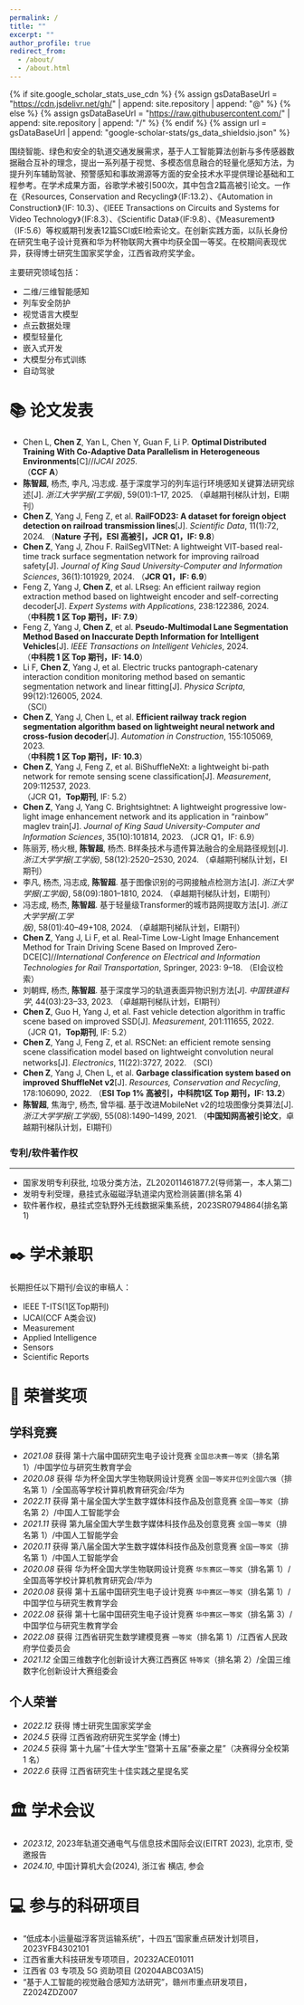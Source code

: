 ```yaml
---
permalink: /
title: ""
excerpt: ""
author_profile: true
redirect_from: 
  - /about/
  - /about.html
---
```


{% if site.google_scholar_stats_use_cdn %}
{% assign gsDataBaseUrl = "https://cdn.jsdelivr.net/gh/" | append: site.repository | append: "@" %}
{% else %}
{% assign gsDataBaseUrl = "https://raw.githubusercontent.com/" | append: site.repository | append: "/" %}
{% endif %}
{% assign url = gsDataBaseUrl | append: "google-scholar-stats/gs_data_shieldsio.json" %}

<span class='anchor' id='about-me'></span>
围绕智能、绿色和安全的轨道交通发展需求，基于人工智能算法创新与多传感器数据融合互补的理念，提出一系列基于视觉、多模态信息融合的轻量化感知方法，为提升列车辅助驾驶、预警感知和事故溯源等方面的安全技术水平提供理论基础和工程参考。在学术成果方面，谷歌学术被引500次，其中包含2篇高被引论文。一作在《Resources, Conservation and Recycling》（IF:13.2）、《Automation in Construction》（IF: 10.3）、《IEEE Transactions on
Circuits and Systems for Video Technology》（IF:8.3）、《Scientific Data》（IF:9.8）、《Measurement》（IF:5.6）等权威期刊发表12篇SCI或EI检索论文。在创新实践方面，以队长身份在研究生电子设计竞赛和华为杯物联网大赛中均获全国一等奖。在校期间表现优异，获得博士研究生国家奖学金，江西省政府奖学金。

主要研究领域包括：
- 二维/三维智能感知
- 列车安全防护
- 视觉语言大模型
- 点云数据处理
- 模型轻量化
- 嵌入式开发
- 大模型分布式训练
- 自动驾驶

  



 
<span class='anchor' id='-lwzl'></span>

# 📚 论文发表
- Chen L, **Chen Z**, Yan L, Chen Y, Guan F, Li P. **Optimal Distributed Training With Co-Adaptive Data Parallelism in Heterogeneous Environments**[C]//*IJCAI 2025*.  
（**CCF A**）
- **陈智超**, 杨杰, 李凡, 冯志成. 基于深度学习的列车运行环境感知关键算法研究综述[J]. *浙江大学学报(工学版)*, 59(01):1–17, 2025.  （卓越期刊梯队计划，EI期刊）
- **Chen Z**, Yang J, Feng Z, et al. **RailFOD23: A dataset for foreign object detection on railroad transmission lines**[J]. *Scientific Data*, 11(1):72, 2024. （**Nature 子刊，ESI 高被引，JCR Q1，IF: 9.8**）
- **Chen Z**, Yang J, Zhou F. RailSegVITNet: A lightweight VIT-based real-time track surface segmentation network for improving railroad safety[J]. *Journal of King Saud University-Computer and Information Sciences*, 36(1):101929, 2024. （**JCR Q1，IF: 6.9**）
- Feng Z, Yang J, **Chen Z**, et al. LRseg: An efficient railway region extraction method based on lightweight encoder and self-correcting decoder[J]. *Expert Systems with Applications*, 238:122386, 2024.  
（**中科院 1 区 Top 期刊，IF: 7.9**）
- Feng Z, Yang J, **Chen Z**, et al. **Pseudo-Multimodal Lane Segmentation Method Based on Inaccurate Depth Information for Intelligent Vehicles**[J]. *IEEE Transactions on Intelligent Vehicles*, 2024.  
（**中科院 1 区 Top 期刊，IF: 14.0**）
- Li F, **Chen Z**, Yang J, et al. Electric trucks pantograph-catenary interaction condition monitoring method based on semantic segmentation network and linear fitting[J]. *Physica Scripta*, 99(12):126005, 2024.  
（SCI）
- **Chen Z**, Yang J, Chen L, et al. **Efficient railway track region segmentation algorithm based on lightweight neural network and cross-fusion decoder**[J]. *Automation in Construction*, 155:105069, 2023.  
（**中科院 1 区 Top 期刊，IF: 10.3**）
- **Chen Z**, Yang J, Feng Z, et al. BiShuffleNeXt: a lightweight bi-path network for remote sensing scene classification[J]. *Measurement*, 209:112537, 2023.  
（JCR Q1，**Top期刊**, IF: 5.2）
- **Chen Z**, Yang J, Yang C. Brightsightnet: A lightweight progressive low-light image enhancement network and its application in “rainbow” maglev train[J]. *Journal of King Saud University-Computer and Information Sciences*, 35(10):101814, 2023.  （JCR Q1，IF: 6.9）
- 陈丽芳, 杨火根, **陈智超**, 杨杰. B样条技术与遗传算法融合的全局路径规划[J]. *浙江大学学报(工学版)*, 58(12):2520–2530, 2024.  （卓越期刊梯队计划，EI期刊）
- 李凡, 杨杰, 冯志成, **陈智超**. 基于图像识别的弓网接触点检测方法[J]. *浙江大学学报(工学版)*, 58(09):1801–1810, 2024.  （卓越期刊梯队计划，EI期刊）
- 冯志成, 杨杰, **陈智超**. 基于轻量级Transformer的城市路网提取方法[J]. *浙江大学学报(工学版)*, 58(01):40–49+108, 2024.  （卓越期刊梯队计划，EI期刊）
- **Chen Z**, Yang J, Li F, et al. Real-Time Low-Light Image Enhancement Method for Train Driving Scene Based on Improved Zero-DCE[C]//*International Conference on Electrical and Information Technologies for Rail Transportation*, Springer, 2023: 9–18.  （EI会议检索）
- 刘朝辉, 杨杰, **陈智超**. 基于深度学习的轨道表面异物识别方法[J]. *中国铁道科学*, 44(03):23–33, 2023.  （卓越期刊梯队计划，EI期刊）
- **Chen Z**, Guo H, Yang J, et al. Fast vehicle detection algorithm in traffic scene based on improved SSD[J]. *Measurement*, 201:111655, 2022.  （JCR Q1，**Top期刊**, IF: 5.2）
- **Chen Z**, Yang J, Feng Z, et al. RSCNet: an efficient remote sensing scene classification model based on lightweight convolution neural networks[J]. *Electronics*, 11(22):3727, 2022.  （SCI）
- **Chen Z**, Yang J, Chen L, et al. **Garbage classification system based on improved ShuffleNet v2**[J]. *Resources, Conservation and Recycling*, 178:106090, 2022.  （**ESI Top 1% 高被引，中科院1区 Top 期刊，IF: 13.2**）
- **陈智超**, 焦海宁, 杨杰, 曾华福. 基于改进MobileNet v2的垃圾图像分类算法[J]. *浙江大学学报(工学版)*, 55(08):1490–1499, 2021.  （**中国知网高被引论文**，卓越期刊梯队计划，EI期刊）





  
### 专利/软件著作权
---
- 国家发明专利获批, 垃圾分类方法，ZL202011461877.2(导师第一，本人第二)
- 发明专利受理，悬挂式永磁磁浮轨道梁内宽检测装置(排名第 4)
- 软件著作权，悬挂式空轨野外无线数据采集系统，2023SR0794864(排名第 1)




# ✒️ 学术兼职
长期担任以下期刊/会议的审稿人：
- IEEE T-ITS(1区Top期刊)
- IJCAI(CCF A类会议)
- Measurement
- Applied Intelligence
- Sensors 
- Scientific Reports

<span class='anchor' id='-ryjx'></span>

# 🏅 荣誉奖项

学科竞赛
---
- *2021.08* 获得 第十六届中国研究生电子设计竞赛 `全国总决赛一等奖`（排名第 1）/中国学位与研究生教育学会
- *2020.08* 获得 华为杯全国大学生物联网设计竞赛 `全国一等奖并位列全国六强`（排名第 1）/全国高等学校计算机教育研究会/华为
- *2022.11* 获得 第十届全国大学生数字媒体科技作品及创意竞赛 `全国一等奖`（排名第 2）/中国人工智能学会
- *2021.11* 获得 第九届全国大学生数字媒体科技作品及创意竞赛 `全国一等奖`（排名第 1）/中国人工智能学会
- *2020.11* 获得 第八届全国大学生数字媒体科技作品及创意竞赛 `全国一等奖`（排名第 1）/中国人工智能学会
- *2020.08* 获得 华为杯全国大学生物联网设计竞赛 `华东赛区一等奖`（排名第 1）/全国高等学校计算机教育研究会/华为
- *2020.08* 获得 第十五届中国研究生电子设计竞赛 `华中赛区一等奖`（排名第 1）/中国学位与研究生教育学会
- *2022.08* 获得 第十七届中国研究生电子设计竞赛 `华中赛区一等奖`（排名第 3）/中国学位与研究生教育学会
- *2022.08* 获得 江西省研究生数学建模竞赛 `一等奖`（排名第 1）/江西省人民政府学位委员会
- *2021.12* 全国三维数字化创新设计大赛江西赛区 `特等奖`（排名第 2）/全国三维数字化创新设计大赛组委会

个人荣誉
---
- *2022.12* 获得 博士研究生国家奖学金
- *2024.5* 获得 江西省政府研究生奖学金 (博士)
- *2024.5* 获得 第十九届”十佳大学生”暨第十五届”泰豪之星”（决赛得分全校第 1 名）
- *2022.6* 获得 江西省研究生十佳实践之星提名奖
<span class='anchor' id='-xshy'></span>

# 🏛️ 学术会议
- *2023.12*, 2023年轨道交通电气与信息技术国际会议(EITRT 2023), 北京市, 受邀报告
- *2024.10*, 中国计算机大会(2024), 浙江省 横店, 参会

<span class='anchor' id='-gzsx'></span>

# 💻 参与的科研项目
- “低成本小运量磁浮客货运输系统”，十四五”国家重点研发计划项目，2023YFB4302101
- 江西省重大科技研发专项项目，20232ACE01011
- 江西省 03 专项及 5G 资助项目 (20204ABC03A15)
- “基于人工智能的视觉融合感知方法研究”，赣州市重点研发项目，Z2024ZDZ007

